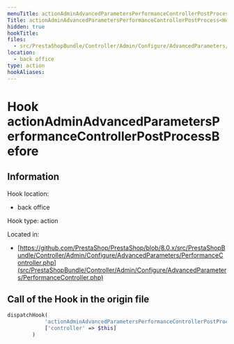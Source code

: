 ```yaml
---
menuTitle: actionAdminAdvancedParametersPerformanceControllerPostProcess<HookName>Before
Title: actionAdminAdvancedParametersPerformanceControllerPostProcess<HookName>Before
hidden: true
hookTitle: 
files:
  - src/PrestaShopBundle/Controller/Admin/Configure/AdvancedParameters/PerformanceController.php
location:
  - back office
type: action
hookAliases:
---
```


# Hook actionAdminAdvancedParametersPerformanceControllerPostProcess<HookName>Before

## Information

Hook location:
  - back office

Hook type: action

Located in: 
  - [https://github.com/PrestaShop/PrestaShop/blob/8.0.x/src/PrestaShopBundle/Controller/Admin/Configure/AdvancedParameters/PerformanceController.php](src/PrestaShopBundle/Controller/Admin/Configure/AdvancedParameters/PerformanceController.php)

## Call of the Hook in the origin file

```php
dispatchHook(
            'actionAdminAdvancedParametersPerformanceControllerPostProcess' . $hookName . 'Before',
            ['controller' => $this]
        )
```